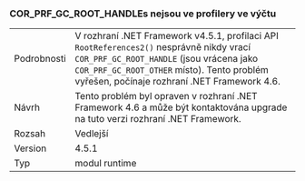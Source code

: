 ### <a name="corprfgcroothandles-are-not-being-enumerated-by-profilers"></a>COR_PRF_GC_ROOT_HANDLEs nejsou ve profilery ve výčtu

|   |   |
|---|---|
|Podrobnosti|V rozhraní .NET Framework v4.5.1, profilaci API <code>RootReferences2()</code> nesprávně nikdy vrací <code>COR_PRF_GC_ROOT_HANDLE</code> (jsou vrácena jako <code>COR_PRF_GC_ROOT_OTHER</code> místo). Tento problém vyřešen, počínaje rozhraní .NET Framework 4.6.|
|Návrh|Tento problém byl opraven v rozhraní .NET Framework 4.6 a může být kontaktována upgrade na tuto verzi rozhraní .NET Framework.|
|Rozsah|Vedlejší|
|Version|4.5.1|
|Typ|modul runtime|

